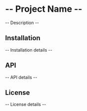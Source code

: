# -- Project Name --

-- Description --

## Installation

-- Installation details --

## API

-- API details --

## License

-- License details --
